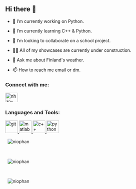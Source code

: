 ## Hi there 👋

- 🔭 I’m currently working on Python.

- 🌱 I’m currently learning C++ & Python.

- 🎯 I’m looking to collaborate on a school project.

- 👨‍💻 All of my showcases are currently under construction. 

- 💬 Ask me about Finland's weather.

- 📫 How to reach me email or dm.

<h3 align="left">Connect with me:</h3>
<p align="left">
  <a href="https://linkedin.com/in/nhan-phan-77358a141" target="blank"><img align="center" src="https://raw.githubusercontent.com/rahuldkjain/github-profile-readme-generator/master/src/images/icons/Social/linked-in-alt.svg" alt="nhan-phan-77358a141" height="30" width="40" />
  </a> 
</p>

<h3 align="left">Languages and Tools:</h3>
<p align="left">
  <a href="https://git-scm.com/" target="_blank" rel="noreferrer"> <img src="https://www.vectorlogo.zone/logos/git-scm/git-scm-icon.svg" alt="git" width="40" height="40"/> 
  </a>
  <a href="https://www.mathworks.com/" target="_blank" rel="noreferrer"> <img src="https://upload.wikimedia.org/wikipedia/commons/2/21/Matlab_Logo.png" alt="matlab" width="40" height="40"/> 
  </a> 
  <a href="https://isocpp.org/get-started" target="_blank" rel="noreferrer"> <img src="https://isocpp.org/assets/images/cpp_logo.png" alt="c++" width="40" height="40"/> 
  </a>
  <a href="https://www.python.org/" target="_blank" rel="noreferrer"> <img src="https://www.vectorlogo.zone/logos/python/python-icon.svg" alt="python" width="40" height="40"/> 
  </a>
</p>

<p>&nbsp;
  <img align="center"src="https://github-readme-stats.vercel.app/api?username=niophan&show_icons=true&locale=en" alt="niophan" />
</p>
<br /> 
<p>&nbsp;
  <img align="center" src="https://github-readme-streak-stats.herokuapp.com/?user=niophan&" alt="niophan" />
</p>
<br /> 
<p>&nbsp;
  <img align="center" src="https://github-readme-stats.vercel.app/api/top-langs?username=niophan&show_icons=true&locale=en&layout=compact" alt="niophan" />
</p>
